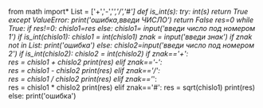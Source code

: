 from math import*
List = ['+','-','*','/','#']
def is_int(s):
    try:
        int(s)
        return True
    except ValueError:
        print('ошибка,введи ЧИСЛО')
        return False
res=0
while True:
    if res!=0:
        chislo1=res
    else:
        chislo1= input('введи число под номером 1')
    if is_int(chislo1):
        chislo1 = int(chislo1)
        znak = input('введи знак')
    if znak not in List:
        print('ошибка')
    else:
        chislo2=input('введи число под номером 2')
    if is_int(chislo2):
        chislo2 = int(chislo2)
    if znak=='+':   
        res = chislo1 + chislo2
        print(res)
    elif znak=='-':   
        res = chislo1 - chislo2
        print(res)
    elif znak=='/':   
        res = chislo1 / chislo2
        print(res)
    elif znak=='*':   
        res = chislo1 * chislo2
        print(res)
    elif znak=='#':
        res = sqrt(chislo1)
        print(res)
    else:
        print('ошибка')
